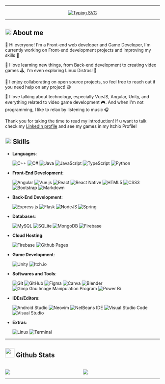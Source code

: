 <hr>
<div align="center">
  <a href="https://git.io/typing-svg"><img src="https://readme-typing-svg.demolab.com?font=PT+sans+narrow&weight=600&size=24&duration=1000&pause=1000&center=true&vCenter=true&width=435&lines=Hello+Word%2C+I'm+Jesus+Alberto;Self-taught+Front-End+Developer;Self-taught+Game+Developer;Interested+in+new+Cultures;Always+learning+new+stuff" alt="Typing SVG" /></a>
</div>
<hr>

## <img src ="https://i.giphy.com/media/geC0bBhrlrmlsjA2P2/giphy.webp" width = 20px> **About me**

👋 Hi everyone! I'm a Front-end web developer and Game Developer, I'm currently working on Front-end development projects and improving my skills 💪

🌱 I love learning new things, from Back-end development to creating video games 🕹️, I'm even exploring Linux Distros! 🐧

👯 I enjoy collaborating on open source projects, so feel free to reach out if you need help on any project! 😃

💬 I love talking about technology, especially VueJS, Angular, Unity, and everything related to video game development 🎮. And when I'm not programming, I like to relax by listening to music 🎧

Thank you for taking the time to read my introduction! If u want to talk check my <a href="https://www.linkedin.com/in/jesus-alberto-morales-rico-7092a9227/" target="_blank">LinkedIn profile</a> and see my games in my <a href="https://jamrgaming.itch.io/" target="_blank"></a>Itchio Profile!

## <img src="https://media2.giphy.com/media/QssGEmpkyEOhBCb7e1/giphy.gif?cid=ecf05e47a0n3gi1bfqntqmob8g9aid1oyj2wr3ds3mg700bl&rid=giphy.gif" width ="20"><b> Skills</b>
<p align="center">

- **Languages**:
    
    ![C++](https://img.shields.io/badge/C++%20-%2300599C.svg?style=for-the-badge&logo=c%2B%2B&logoColor=white)
    ![C#](https://img.shields.io/badge/c%23-%23239120.svg?style=for-the-badge&logo=c-sharp&logoColor=white)
    ![Java](https://img.shields.io/badge/java-%23ED8B00.svg?style=for-the-badge&logo=openjdk&logoColor=white)
    ![JavaScript](https://img.shields.io/badge/javascript-%23323330.svg?style=for-the-badge&logo=javascript&logoColor=%23F7DF1E)
    ![TypeScript](https://img.shields.io/badge/typescript-%23007ACC.svg?style=for-the-badge&logo=typescript&logoColor=white)
    ![Python](https://img.shields.io/badge/Python%20-%2314354C.svg?style=for-the-badge&logo=python&logoColor=white)
    
- **Front-End Development**:

   ![Angular](https://img.shields.io/badge/angular-%23DD0031.svg?style=for-the-badge&logo=angular&logoColor=white)
   ![Vue.js](https://img.shields.io/badge/vuejs-%2335495e.svg?style=for-the-badge&logo=vuedotjs&logoColor=%234FC08D)
   ![React](https://img.shields.io/badge/react-%2320232a.svg?style=for-the-badge&logo=react&logoColor=%2361DAFB)
   ![React Native](https://img.shields.io/badge/react_native-%2320232a.svg?style=for-the-badge&logo=react&logoColor=%2361DAFB)
   ![HTML5](https://img.shields.io/badge/HTML5%20-%23E34F26.svg?style=for-the-badge&logo=html5&logoColor=white)
    ![CSS3](https://img.shields.io/badge/CSS%20-%231572B6.svg?style=for-the-badge&logo=css3&logoColor=white)
   ![Bootstrap](https://img.shields.io/badge/bootstrap-%23563D7C.svg?style=for-the-badge&logo=bootstrap&logoColor=white)
    ![Markdown](https://img.shields.io/badge/markdown-%23000000.svg?style=for-the-badge&logo=markdown&logoColor=white)

- **Back-End Development**:

    ![Express.js](https://img.shields.io/badge/express.js-%23404d59.svg?style=for-the-badge&logo=express&logoColor=%2361DAFB)
    ![Flask](https://img.shields.io/badge/flask-%23000.svg?style=for-the-badge&logo=flask&logoColor=white)
    ![NodeJS](https://img.shields.io/badge/node.js-6DA55F?style=for-the-badge&logo=node.js&logoColor=white)
    ![Spring](https://img.shields.io/badge/spring-%236DB33F.svg?style=for-the-badge&logo=spring&logoColor=white)
    
- **Databases**:

    ![MySQL](https://img.shields.io/badge/mysql-%2300f.svg?style=for-the-badge&logo=mysql&logoColor=white)
    ![SQLite](https://img.shields.io/badge/sqlite-%2307405e.svg?style=for-the-badge&logo=sqlite&logoColor=white)
    ![MongoDB](https://img.shields.io/badge/MongoDB-%234ea94b.svg?style=for-the-badge&logo=mongodb&logoColor=white)
    ![Firebase](https://img.shields.io/badge/Firebase-039BE5?style=for-the-badge&logo=Firebase&logoColor=white)

- **Cloud Hosting**:

    ![Firebase](https://img.shields.io/badge/firebase-%23039BE5.svg?style=for-the-badge&logo=firebase)
    ![Github Pages](https://img.shields.io/badge/GitHub%20Pages-%23327FC7.svg?style=for-the-badge&logo=github&logoColor=white)
    
- **Game Development**:

    ![Unity](https://img.shields.io/badge/unity-%23000000.svg?style=for-the-badge&logo=unity&logoColor=white)
    ![Itch.io](https://img.shields.io/badge/Itch-%23FF0B34.svg?style=for-the-badge&logo=Itch.io&logoColor=white)

- **Softwares and Tools**:

    ![Git](https://img.shields.io/badge/git-%23F05033.svg?style=for-the-badge&logo=git&logoColor=white)
    ![GitHub](https://img.shields.io/badge/github-%23121011.svg?style=for-the-badge&logo=github&logoColor=white)
    ![Figma](https://img.shields.io/badge/figma-%23F24E1E.svg?style=for-the-badge&logo=figma&logoColor=white)
    ![Canva](https://img.shields.io/badge/Canva-%2300C4CC.svg?style=for-the-badge&logo=Canva&logoColor=white)
    ![Blender](https://img.shields.io/badge/blender-%23F5792A.svg?style=for-the-badge&logo=blender&logoColor=white)
    ![Gimp Gnu Image Manipulation Program](https://img.shields.io/badge/Gimp-657D8B?style=for-the-badge&logo=gimp&logoColor=FFFFFF)
    ![Power Bi](https://img.shields.io/badge/power_bi-F2C811?style=for-the-badge&logo=powerbi&logoColor=black)
    
- **IDEs/Editors**:

    ![Android Studio](https://img.shields.io/badge/Android%20Studio-3DDC84.svg?style=for-the-badge&logo=android-studio&logoColor=white)
    ![Neovim](https://img.shields.io/badge/NeoVim-%2357A143.svg?&style=for-the-badge&logo=neovim&logoColor=white)
    ![NetBeans IDE](https://img.shields.io/badge/NetBeansIDE-1B6AC6.svg?style=for-the-badge&logo=apache-netbeans-ide&logoColor=white)
    ![Visual Studio Code](https://img.shields.io/badge/Visual%20Studio%20Code-0078d7.svg?style=for-the-badge&logo=visual-studio-code&logoColor=white)
    ![Visual Studio](https://img.shields.io/badge/Visual%20Studio-5C2D91.svg?style=for-the-badge&logo=visual-studio&logoColor=white)

- **Extras**:

    ![Linux](https://img.shields.io/badge/Linux-FCC624?style=for-the-badge&logo=linux&logoColor=black) 
    ![Terminal](https://img.shields.io/badge/Terminal-%23054020?style=for-the-badge&logo=gnu-bash&logoColor=white)

<hr>

## <img src="https://media4.giphy.com/media/v1.Y2lkPTc5MGI3NjExMTIwYTI0OGMxZmY5YWJkZjcyZjk5MmRmOTczYTRjNTQzOTY4ZjI4MyZjdD1n/TJP7EH5i1fB2rKeWbf/giphy.gif" width="30"><b> Github Stats </b>
<br>
<div align="center">
<a href="https://github.com/anuraghazra/github-readme-stats">
<img align="left" src="https://github-readme-stats.vercel.app/api?username=JesusAlberto11&count_private=true&show_icons=true&theme=tokyonight" />
</a>
<a href="https://github.com/anuraghazra/convoychat">
<img align="center" src="https://github-readme-stats.vercel.app/api/top-langs/?username=JesusAlberto11&theme=tokyonight" />
</a>
</div>

<hr>
